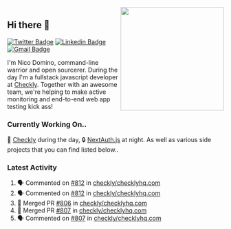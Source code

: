 <img align="right" src="https://user-images.githubusercontent.com/7415984/172472491-91b16eac-fa22-4ecf-92df-d687139fd1f9.gif" width="240" />

## Hi there 👋

[![Twitter Badge](https://img.shields.io/badge/-@ndom91-1ca0f1?style=flat-square&labelColor=1ca0f1&logo=twitter&logoColor=white&link=https://twitter.com/ndom91)](https://twitter.com/ndom91) [![Linkedin Badge](https://img.shields.io/badge/-ndom91-blue?style=flat-square&logo=Linkedin&logoColor=white&link=https://www.linkedin.com/in/ndom91/)](https://www.linkedin.com/in/ndom91/) [![Gmail Badge](https://img.shields.io/badge/-yo@ndo.dev-c14438?style=flat-square&logo=mail.ru&logoColor=white&link=mailto:yo@ndo.dev)](mailto:yo@ndo.dev)

I'm Nico Domino, command-line warrior and open sourcerer. During the day I'm a fullstack javascript developer at [Checkly](https://checklyhq.com). Together with an awesome team, we're helping to make active monitoring and end-to-end web app testing kick ass!

### Currently Working On..

🦝 [Checkly](https://checklyhq.com) during the day, 🔒 [NextAuth.js](https://github.com/nextauthjs/next-auth) at night. As well as various side projects that you can find listed below..

<!--START_SECTION_PROFILE_VIEWS:readme-info-->
<!--END_SECTION_PROFILE_VIEWS:readme-info-->

<!--START_SECTION_DAILY_COMMIT:readme-info-->
<!--END_SECTION_DAILY_COMMIT:readme-info-->

<!--START_SECTION_WEEKLY_COMMIT:readme-info-->
<!--END_SECTION_WEEKLY_COMMIT:readme-info-->

### Latest Activity

<!--START_SECTION:activity-->
1. 🗣 Commented on [#812](https://github.com/checkly/checklyhq.com/issues/812) in [checkly/checklyhq.com](https://github.com/checkly/checklyhq.com)
2. 🗣 Commented on [#812](https://github.com/checkly/checklyhq.com/issues/812) in [checkly/checklyhq.com](https://github.com/checkly/checklyhq.com)
3. 🎉 Merged PR [#806](https://github.com/checkly/checklyhq.com/pull/806) in [checkly/checklyhq.com](https://github.com/checkly/checklyhq.com)
4. 🎉 Merged PR [#807](https://github.com/checkly/checklyhq.com/pull/807) in [checkly/checklyhq.com](https://github.com/checkly/checklyhq.com)
5. 🗣 Commented on [#807](https://github.com/checkly/checklyhq.com/issues/807) in [checkly/checklyhq.com](https://github.com/checkly/checklyhq.com)
<!--END_SECTION:activity-->

